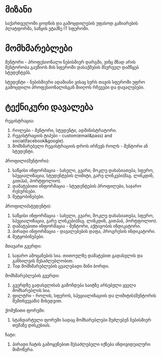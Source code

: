 # მიზანი

 საქართველოში ცოდნის და გამოცდილების უფასოდ გაზიარების პლატფორმა, საწყის ეტაპზე IT სფეროში.

# მომხმარებლები

 მენტორი - პროფესიონალი ნებისმიერ დარგში, ვინც მზად არის მენტორობა გაუწიოს მის სფეროში დასაქმების მსურველ დამწყებ სტუდენტებს.

 სტუდენტი - ნებისმიერი ადამიანი ვისაც სურს თავის სფეროში უფრო გამოცდილი პროფესიონალისგან მიიღოს რჩევები და დავალებები.

# ტექნიკური დავალება

 რეგისტრაცია:
  1. როლები - მენტორი, სტუდენტი, ადმინისტრატორი.
  2. რეგისტრაციის ტიპები - custom(email&pass) and social(facebook&google).
  3. მომხმარებელი რეგისტრაციის დროს ირჩევს როლს - მენტორი ან სტუდენტი.
  
 პროფილი(მენტორი):
  1. საწყისი ინფორმაცია - სახელი, გვარი, მოკლე დახასიათება, სფერო, სპეციალიზაცია, სტუდენტების ლიმიტი, გარე ლინკები(მაგ. ლინკდინ, გითჰაბ, პორტფოლიო).
  2. დამატებითი ინფორმაცია - სტუდენტების პროფილები, საჯარო რესურსები.
  3. შეტყობინებები.
  
 პროფილი(სტუდენტი):
  1. საწყისი ინფორმაცია - სახელი, გვარი, მოკლე დახასიათება, სფერო, სპეციალიზაცია, გარე ლინკები(მაგ. ლინკდინ, გითჰაბ, პორტფოლიო).
  2. დამატებითი ინფორმაცია - მენტორი, აქტივობის ინდიკატორი.
  3. პირადი ინფორმაცია - დავალებების დაფა, პროგრესის ინდიკატორი.
  4. შეტყობინებები.
  
 მთავარი გვერდი:
  1. საჯარო ამოცანების სია. თითოულზე დამატებით გადასვლის და განხილვის შესაძლებლობით.
  2. Top მომხმარებლების ცვალებადი მინი ბორდი.
  
 მომხმარებლების გვერდი:
  1. გვერდზე გადასვლისას გამოჩდება საიტზე არსებული ყველა მომხარებლის სია.
  2. ფილტრი - როლის, სფეროს, სპეციალიზაციის და ლიმიტის(მენტორის შემთხვევაში) მიხედვით.
  
 ქომუნითი ფორუმი:
  1. სტანდარტული ფორუმი სადაც მომხარებლები შეძლებენ ნებისმიერ თემაზე დისკუსიას.
  
 ჩატი:
  1. პირადი ჩატის გამოყენებით შესაძლებელი იქნება ინდივიდუალური მიმოწერა.
